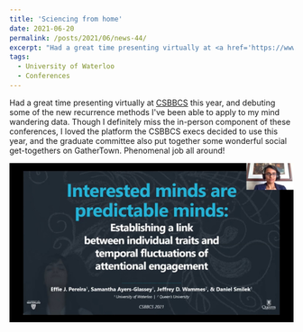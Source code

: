 ```yaml
---
title: 'Sciencing from home'
date: 2021-06-20
permalink: /posts/2021/06/news-44/
excerpt: "Had a great time presenting virtually at <a href='https://www.csbbcs.org/meetings/2021-meeting' target='_blank'>CSBBCS</a> this year, and debuting some of the new recurrence methods I've been able to apply to my mind wandering data. Though I definitely miss the in-person component of these conferences, I loved the platform the CSBBCS execs decided to use this year, and the graduate committee also put together some wonderful social get-togethers on GatherTown. Phenomenal job all around!<br><br><img src='/images/posts/2021_06_CSBBCS.jpg'><br><br>"
tags:
  - University of Waterloo
  - Conferences
---
```


Had a great time presenting virtually at [CSBBCS](https://www.csbbcs.org/meetings/2021-meeting) this year, and debuting some of the new recurrence methods I've been able to apply to my mind wandering data. Though I definitely miss the in-person component of these conferences, I loved the platform the CSBBCS execs decided to use this year, and the graduate committee also put together some wonderful social get-togethers on GatherTown. Phenomenal job all around!

![internal](/images/posts/2021_06_CSBBCS.jpg)